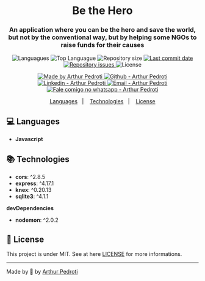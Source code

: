 <h1 align="center">
  Be the Hero
</h1>

<h3 align="center" >
    An application where you can be the hero and save the world, but not by the conventional way, but by helping some NGOs to raise funds for their causes
</h3>

<p align="center">
  <img alt="Languagues" src="https://img.shields.io/github/languages/count/ArthurPedroti/be-the-hero">
  <img alt="Top Languague" src="https://img.shields.io/github/languages/top/ArthurPedroti/be-the-hero">
  <img alt="Repository size" src="https://img.shields.io/github/repo-size/ArthurPedroti/be-the-hero">
  <a href="https://github.com/ArthurPedroti/be-the-hero/commits/master">
    <img alt="Last commit date" src="https://img.shields.io/github/last-commit/ArthurPedroti/be-the-hero">
  </a>
   <a href="https://github.com/ArthurPedroti/be-the-hero/issues">
    <img alt="Repository issues" src="https://img.shields.io/github/issues/ArthurPedroti/be-the-hero">
  </a>
  <img alt="License" src="https://img.shields.io/github/license/ArthurPedroti/be-the-hero">
</p>
<p align="center">

  <a href="https://github.com/ArthurPedroti" target="_blank">
    <img alt="Made by Arthur Pedroti" src="https://img.shields.io/badge/made%20by-Arthur_Pedroti-informational">
  </a>
  <a href="https://github.com/ArthurPedroti" target="_blank" >
    <img alt="Github - Arthur Pedroti" src="https://img.shields.io/badge/Github--%23F8952D?style=social&logo=github">
  </a>
  <a href="https://www.linkedin.com/in/arthurpedroti/" target="_blank" >
    <img alt="Linkedin - Arthur Pedroti" src="https://img.shields.io/badge/Linkedin--%23F8952D?style=social&logo=linkedin">
  </a>
  <a href="mailto:arthurpedroti@gmail.com" target="_blank" >
    <img alt="Email - Arthur Pedroti" src="https://img.shields.io/badge/Email--%23F8952D?style=social&logo=gmail">
  </a>
  <a href="https://api.whatsapp.com/send?phone=5519991830454"
        target="_blank" >
    <img alt="Fale comigo no whatsapp - Arthur Pedroti" src="https://img.shields.io/badge/Whatsapp--%23F8952D?style=social&logo=whatsapp">
  </a>

</p>

<p align="center">
  <a href="#computer-languages">Languages</a>&nbsp;&nbsp;&nbsp;|&nbsp;&nbsp;&nbsp;
  <a href="#books-technologies">Technologies</a>&nbsp;&nbsp;&nbsp;|&nbsp;&nbsp;&nbsp;
  <a href="#memo-license">License</a>
</p>

## :computer: Languages

- **Javascript**

## :books: Technologies

- **cors**: ^2.8.5
- **express**: ^4.17.1
- **knex**: ^0.20.13
- **sqlite3**: ^4.1.1

**devDependencies**

- **nodemon**: ^2.0.2

## :memo: License

This project is under MIT. See at here [LICENSE](/LICENSE) for more informations.

---

Made by :blue_heart: by [Arthur Pedroti](https://github.com/ArthurPedroti)
